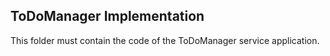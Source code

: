 ## ToDoManager Implementation

This folder must contain the code of the ToDoManager service application.
